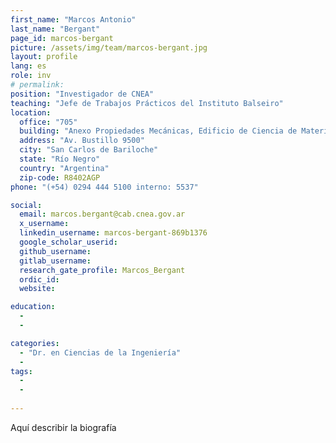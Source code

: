 ```yaml
---
first_name: "Marcos Antonio"
last_name: "Bergant"
page_id: marcos-bergant
picture: /assets/img/team/marcos-bergant.jpg
layout: profile
lang: es
role: inv
# permalink: 
position: "Investigador de CNEA"
teaching: "Jefe de Trabajos Prácticos del Instituto Balseiro"
location:
  office: "705"
  building: "Anexo Propiedades Mecánicas, Edificio de Ciencia de Materiales, Centro Atómico Bariloche"
  address: "Av. Bustillo 9500"
  city: "San Carlos de Bariloche"
  state: "Río Negro"
  country: "Argentina"
  zip-code: R8402AGP
phone: "(+54) 0294 444 5100 interno: 5537"

social:
  email: marcos.bergant@cab.cnea.gov.ar
  x_username:
  linkedin_username: marcos-bergant-869b1376
  google_scholar_userid:
  github_username:
  gitlab_username:
  research_gate_profile: Marcos_Bergant
  ordic_id:
  website:

education:
  -
  -

categories: 
  - "Dr. en Ciencias de la Ingeniería"
  -
tags: 
  -
  -
  
---
```



Aquí describir la biografía
